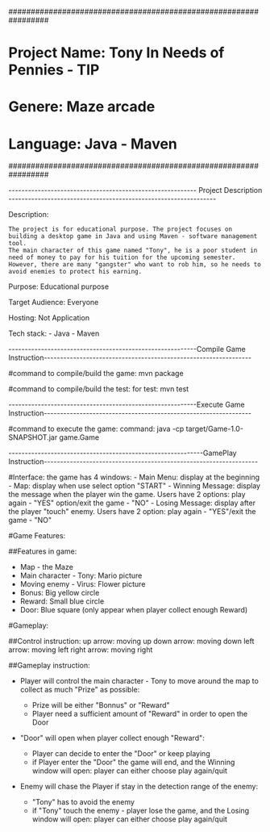 #################################################################
#	Project Name: Tony In Needs of Pennies - TIP		#
#	Genere: Maze arcade					#
#	Language: Java - Maven					#
#################################################################

---------------------------------------------------------- Project Description ----------------------------------------------------------------

Description:

	The project is for educational purpose. The project focuses on building a desktop game in Java and using Maven - software management tool. 
 	The main character of this game named "Tony", he is a poor student in need of money to pay for his tuition for the upcoming semester. 
  	However, there are many "gangster" who want to rob him, so he needs to avoid enemies to protect his earning.
   
Purpose: Educational purpose

Target Audience: Everyone

Hosting: Not Application

Tech stack:
	- Java
 	- Maven
  
----------------------------------------------------------Compile Game Instruction----------------------------------------------------------------

#command to compile/build the game:
mvn package

#command to compile/build the test:
for test: mvn test

----------------------------------------------------------Execute Game Instruction----------------------------------------------------------------

#command to execute the game:
command: java -cp target/Game-1.0-SNAPSHOT.jar game.Game

------------------------------------------------------------GamePlay Instruction------------------------------------------------------------------

#Interface:
the game has 4 windows:
	- Main Menu: display at the beginning 
	- Map: display when use select option "START"
	- Winning Message: display the message when the player win the game. Users have 2 options: play again - "YES" option/exit the game - "NO"
	- Losing Message: display after the player "touch" enemy. Users have 2 option: play again - "YES"/exit the game - "NO"

#Game Features:

##Features in game:
- Map - the Maze
- Main character - Tony: 	Mario picture
- Moving enemy - Virus:		Flower picture
- Bonus: 					Big yellow circle
- Reward: 					Small blue circle	
- Door: 					Blue square (only appear when player collect enough Reward)

#Gameplay:

##Control instruction:
up arrow: 	moving up 
down arrow: 	moving down
left arrow: 	moving left
right arrow: 	moving right

##Gameplay instruction:
- Player will control the main character - Tony to move around the map to collect as much "Prize" as possible:
	+ Prize will be either "Bonnus" or "Reward"
	+ Player need a sufficient amount of "Reward" in order to open the Door 

- "Door" will open when player collect enough "Reward":
	+ Player can decide to enter the "Door" or keep playing
	+ if Player enter the "Door" the game will end, and the Winning window will open: player can either choose play again/quit

- Enemy will chase the Player if stay in the detection range of the enemy:
	+ "Tony" has to avoid the enemy
	+ if "Tony" touch the enemy - player lose the game, and the Losing window will open: player can either choose play again/quit
